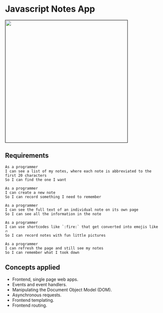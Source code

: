 # Javascript Notes App

<img src="https://user-images.githubusercontent.com/71288920/111700580-7f924700-8831-11eb-9b5c-fa39d1e5ad51.gif" width="400" border="1">

## Requirements
```
As a programmer
I can see a list of my notes, where each note is abbreviated to the first 20 characters
So I can find the one I want

As a programmer
I can create a new note
So I can record something I need to remember

As a programmer
I can see the full text of an individual note on its own page
So I can see all the information in the note

As a programmer
I can use shortcodes like `:fire:` that get converted into emojis like 🔥
So I can record notes with fun little pictures

As a programmer
I can refresh the page and still see my notes
So I can remember what I took down
```
## Concepts applied
* Frontend, single page web apps.
* Events and event handlers.
* Manipulating the Document Object Model (DOM).
* Asynchronous requests.
* Frontend templating.
* Frontend routing.

